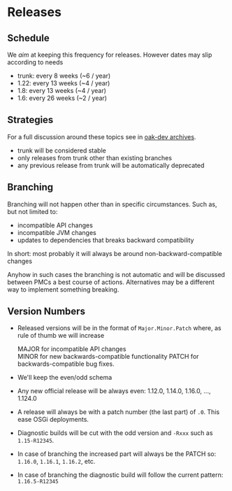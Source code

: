 <!--
   Licensed to the Apache Software Foundation (ASF) under one or more
   contributor license agreements.  See the NOTICE file distributed with
   this work for additional information regarding copyright ownership.
   The ASF licenses this file to You under the Apache License, Version 2.0
   (the "License"); you may not use this file except in compliance with
   the License.  You may obtain a copy of the License at

       http://www.apache.org/licenses/LICENSE-2.0

   Unless required by applicable law or agreed to in writing, software
   distributed under the License is distributed on an "AS IS" BASIS,
   WITHOUT WARRANTIES OR CONDITIONS OF ANY KIND, either express or implied.
   See the License for the specific language governing permissions and
   limitations under the License.
  -->

# Releases

## Schedule

We *aim* at keeping this frequency for releases. However dates may slip 
according to needs

- trunk: every 8 weeks (~6 / year)
- 1.22: every 13 weeks (~4 / year)
- 1.8: every 13 weeks (~4 / year)
- 1.6: every 26 weeks (~2 / year)

## Strategies

For a full discussion around these topics see in [oak-dev archives](https://lists.apache.org/thread.html/9a7c0e2fdfab5deb051fbd99add6c2b7109d750805b6182138eece55@%3Coak-dev.jackrabbit.apache.org%3E).

- trunk will be considered stable
- only releases from trunk other than existing branches
- any previous release from trunk will be automatically deprecated

## Branching

Branching will not happen other than in specific circumstances. Such as,
but not limited to:

- incompatible API changes
- incompatible JVM changes
- updates to dependencies that breaks backward compatibility

In short: most probably it will always be around non-backward-compatible
changes

Anyhow in such cases the branching is not automatic and will be
discussed between PMCs a best course of actions. Alternatives may be a
different way to implement something breaking.

## Version Numbers

- Released versions will be in the format of `Major.Minor.Patch` where,
as rule of thumb we will increase


    MAJOR for incompatible API changes    
    MINOR for new backwards-compatible functionality
    PATCH for backwards-compatible bug fixes.

- We'll keep the even/odd schema
- Any new official release will be always even: 1.12.0, 1.14.0, 1.16.0,
..., 1.124.0
- A release will always be with a patch number (the last part) of `.0`.
This ease OSGi deployments.
- Diagnostic builds will be cut with the odd version and `-Rxxx` such as
`1.15-R12345`.
- In case of branching the increased part will always be the PATCH so:
`1.16.0`, `1.16.1`, `1.16.2`, etc.
- In case of branching the diagnostic build will follow the current
pattern: `1.16.5-R12345`
